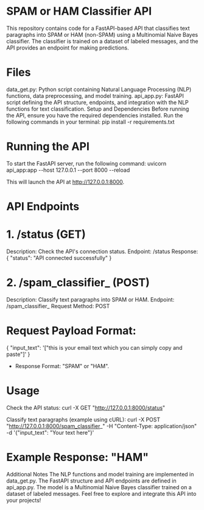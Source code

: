# SPAM or HAM Classifier API
This repository contains code for a FastAPI-based API that classifies text paragraphs into SPAM or HAM (non-SPAM) using a Multinomial Naive Bayes classifier. The classifier is trained on a dataset of labeled messages, and the API provides an endpoint for making predictions.

# Files
data_get.py: Python script containing Natural Language Processing (NLP) functions, data preprocessing, and model training.
api_app.py: FastAPI script defining the API structure, endpoints, and integration with the NLP functions for text classification.
Setup and Dependencies
Before running the API, ensure you have the required dependencies installed. Run the following commands in your terminal: pip install -r requirements.txt

# Running the API
To start the FastAPI server, run the following command: uvicorn api_app:app --host 127.0.0.1 --port 8000 --reload

This will launch the API at http://127.0.0.1:8000.

# API Endpoints
# 1. /status (GET)
Description: Check the API's connection status.
Endpoint: /status
Response: { "status": "API connected successfully" }
# 2. /spam_classifier_ (POST)
Description: Classify text paragraphs into SPAM or HAM.
Endpoint: /spam_classifier_
Request Method: POST
# Request Payload Format:

{
  "input_text": '["this is your email text which you can simply copy and paste"]'
}

- Response Format: "SPAM" or "HAM".

# Usage
Check the API status: curl -X GET "http://127.0.0.1:8000/status"

Classify text paragraphs (example using cURL): curl -X POST "http://127.0.0.1:8000/spam_classifier_" -H "Content-Type: application/json" -d '{"input_text": "Your text here"}'


# Example Response: "HAM"

Additional Notes
The NLP functions and model training are implemented in data_get.py.
The FastAPI structure and API endpoints are defined in api_app.py.
The model is a Multinomial Naive Bayes classifier trained on a dataset of labeled messages.
Feel free to explore and integrate this API into your projects!
